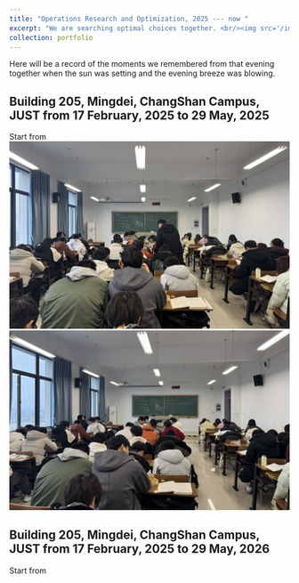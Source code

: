 ```yaml
---
title: "Operations Research and Optimization, 2025 --- now "
excerpt: "We are searching optimal choices together. <br/><img src='/images/oro.png'>"
collection: portfolio  
---
```


Here will be a record of the moments we remembered from that evening together when the sun was setting and the evening breeze was blowing.




## Building 205, Mingdei, ChangShan Campus, JUST from 17 February, 2025 to 29 May, 2025
Start from
<br/><img src='/images/oro2501.jpeg'>
<br/><img src='/images/oro2502.jpeg'>




## Building 205, Mingdei, ChangShan Campus, JUST from 17 February, 2025 to 29 May, 2026
Start from


